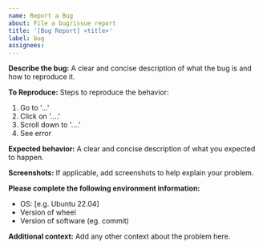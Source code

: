 ```yaml
---
name: Report a Bug
about: File a bug/issue report
title: '[Bug Report] <title>'
label: bug
assignees: 
---
```

**Describe the bug:**
A clear and concise description of what the bug is and how to reproduce it.

**To Reproduce:**
Steps to reproduce the behavior:
1. Go to '...'
2. Click on '....'
3. Scroll down to '....'
4. See error

**Expected behavior:**
A clear and concise description of what you expected to happen.

**Screenshots:**
If applicable, add screenshots to help explain your problem.

**Please complete the following environment information:**
- OS: [e.g. Ubuntu 22.04]
- Version of wheel 
- Version of software (eg. commit)

**Additional context:**
Add any other context about the problem here.